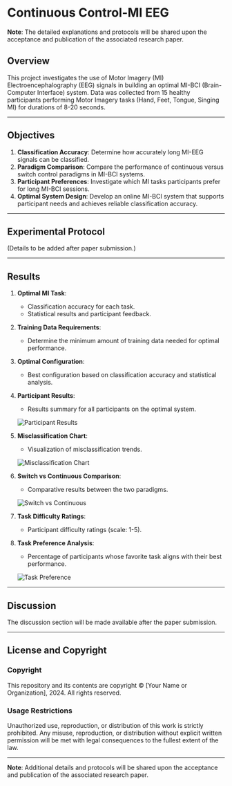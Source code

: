 # Continuous Control-MI EEG
**Note**: The detailed explanations and protocols will be shared upon the acceptance and publication of the associated research paper.

## Overview
This project investigates the use of Motor Imagery (MI) Electroencephalography (EEG) signals in building an optimal MI-BCI (Brain-Computer Interface) system. Data was collected from 15 healthy participants performing Motor Imagery tasks (Hand, Feet, Tongue, Singing MI) for durations of 8-20 seconds. 


---

## Objectives

1. **Classification Accuracy**: Determine how accurately long MI-EEG signals can be classified.
2. **Paradigm Comparison**: Compare the performance of continuous versus switch control paradigms in MI-BCI systems.
3. **Participant Preferences**: Investigate which MI tasks participants prefer for long MI-BCI sessions.
4. **Optimal System Design**: Develop an online MI-BCI system that supports participant needs and achieves reliable classification accuracy.

---

## Experimental Protocol
(Details to be added after paper submission.)

---

## Results

1. **Optimal MI Task**:
   - Classification accuracy for each task.
   - Statistical results and participant feedback.

2. **Training Data Requirements**:
   - Determine the minimum amount of training data needed for optimal performance.

3. **Optimal Configuration**:
   - Best configuration based on classification accuracy and statistical analysis.

4. **Participant Results**:
   - Results summary for all participants on the optimal system.

   ![Participant Results](path/to/your/git/repo/results/participant_results.png)

5. **Misclassification Chart**:
   - Visualization of misclassification trends.

   ![Misclassification Chart](path/to/your/git/repo/results/misclassification_chart.png)

6. **Switch vs Continuous Comparison**:
   - Comparative results between the two paradigms.

   ![Switch vs Continuous](path/to/your/git/repo/results/switch_vs_continuous.png)

7. **Task Difficulty Ratings**:
   - Participant difficulty ratings (scale: 1-5).

8. **Task Preference Analysis**:
   - Percentage of participants whose favorite task aligns with their best performance.

   ![Task Preference](path/to/your/git/repo/results/task_preference.png)

---

## Discussion
The discussion section will be made available after the paper submission.

---

## License and Copyright

### Copyright
This repository and its contents are copyright © [Your Name or Organization], 2024. All rights reserved.

### Usage Restrictions
Unauthorized use, reproduction, or distribution of this work is strictly prohibited. Any misuse, reproduction, or distribution without explicit written permission will be met with legal consequences to the fullest extent of the law.

---

**Note**: Additional details and protocols will be shared upon the acceptance and publication of the associated research paper.
